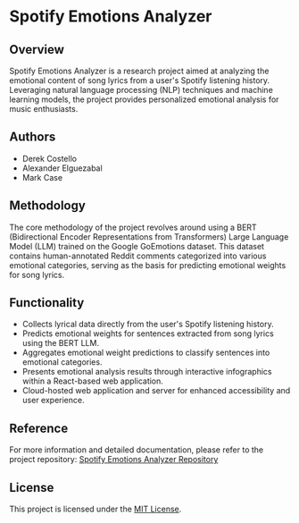 # Spotify Emotions Analyzer

## Overview
Spotify Emotions Analyzer is a research project aimed at analyzing the emotional content of song lyrics from a user's Spotify listening history. Leveraging natural language processing (NLP) techniques and machine learning models, the project provides personalized emotional analysis for music enthusiasts.

## Authors
- Derek Costello
- Alexander Elguezabal
- Mark Case

## Methodology
The core methodology of the project revolves around using a BERT (Bidirectional Encoder Representations from Transformers) Large Language Model (LLM) trained on the Google GoEmotions dataset. This dataset contains human-annotated Reddit comments categorized into various emotional categories, serving as the basis for predicting emotional weights for song lyrics.

## Functionality
- Collects lyrical data directly from the user's Spotify listening history.
- Predicts emotional weights for sentences extracted from song lyrics using the BERT LLM.
- Aggregates emotional weight predictions to classify sentences into emotional categories.
- Presents emotional analysis results through interactive infographics within a React-based web application.
- Cloud-hosted web application and server for enhanced accessibility and user experience.

## Reference
For more information and detailed documentation, please refer to the project repository: [Spotify Emotions Analyzer Repository](https://github.com/Frostfire25/Spotify_NLP_Service)

## License
This project is licensed under the [MIT License](LICENSE).
